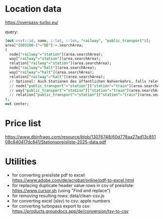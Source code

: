 # Location data

https://overpass-turbo.eu/

query:

```sql
[out:csv(::id, name, ::lat, ::lon, "railway", "public_transport")];
area["ISO3166-1"="DE"]->.searchArea;
(
  node["railway"="station"](area.searchArea);
  way["railway"="station"](area.searchArea);
  relation["railway"="station"](area.searchArea);
  node["railway"="halt"](area.searchArea);
  way["railway"="halt"](area.searchArea);
  relation["railway"="halt"](area.searchArea);
  // Optional: Auch Stationen des öffentlichen Nahverkehrs, falls relevant
  // node["public_transport"="station"]["station"="train"](area.searchArea);
  // way["public_transport"="station"]["station"="train"](area.searchArea);
  // relation["public_transport"="station"]["station"="train"](area.searchArea);
);
out center;
```

# Price list

https://www.dbinfrago.com/resource/blob/13076748/60d778aa27ad13c85108c840417dc841/Stationspreisliste-2025-data.pdf

# Utilities

- for converting preisliste pdf to excel: https://www.adobe.com/de/acrobat/online/pdf-to-excel.html
- for replacing duplicate header value rows in csv of preisliste: https://www.cursor.sh (using "Find and replace")
- for removing resulting rows: data/clean-csv.js
- for converting excel (xlsv) to csv: apple numbers
- for converting turbopass export to csv: https://products.groupdocs.app/de/conversion/tsv-to-csv
